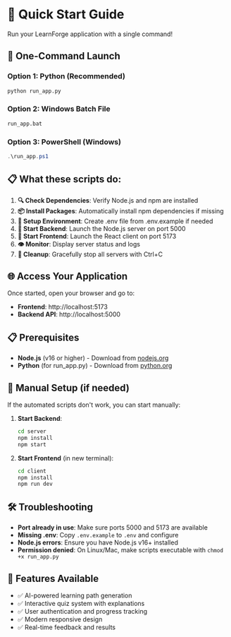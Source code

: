 # 🚀 Quick Start Guide

Run your LearnForge application with a single command!

## 🎯 One-Command Launch

### Option 1: Python (Recommended)
```bash
python run_app.py
```

### Option 2: Windows Batch File
```bash
run_app.bat
```

### Option 3: PowerShell (Windows)
```powershell
.\run_app.ps1
```

## 📋 What these scripts do:

1. **🔍 Check Dependencies**: Verify Node.js and npm are installed
2. **📦 Install Packages**: Automatically install npm dependencies if missing
3. **🔧 Setup Environment**: Create .env file from .env.example if needed
4. **🚀 Start Backend**: Launch the Node.js server on port 5000
5. **🎨 Start Frontend**: Launch the React client on port 5173
6. **👁️ Monitor**: Display server status and logs
7. **🛑 Cleanup**: Gracefully stop all servers with Ctrl+C

## 🌐 Access Your Application

Once started, open your browser and go to:
- **Frontend**: http://localhost:5173
- **Backend API**: http://localhost:5000

## 📋 Prerequisites

- **Node.js** (v16 or higher) - Download from [nodejs.org](https://nodejs.org/)
- **Python** (for run_app.py) - Download from [python.org](https://python.org/)

## 🔧 Manual Setup (if needed)

If the automated scripts don't work, you can start manually:

1. **Start Backend**:
   ```bash
   cd server
   npm install
   npm start
   ```

2. **Start Frontend** (in new terminal):
   ```bash
   cd client
   npm install
   npm run dev
   ```

## 🛠️ Troubleshooting

- **Port already in use**: Make sure ports 5000 and 5173 are available
- **Missing .env**: Copy `.env.example` to `.env` and configure
- **Node.js errors**: Ensure you have Node.js v16+ installed
- **Permission denied**: On Linux/Mac, make scripts executable with `chmod +x run_app.py`

## 🎉 Features Available

- ✅ AI-powered learning path generation
- ✅ Interactive quiz system with explanations
- ✅ User authentication and progress tracking
- ✅ Modern responsive design
- ✅ Real-time feedback and results
